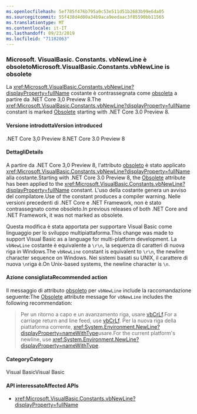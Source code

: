 ```yaml
---
ms.openlocfilehash: 5ef785f476b795a9c53e511d51b2683b99e6da05
ms.sourcegitcommit: 55f438d4d00a34b9aca9eedaac3f85590bb11565
ms.translationtype: MT
ms.contentlocale: it-IT
ms.lasthandoff: 09/23/2019
ms.locfileid: "71182063"
---
```

### <a name="microsoftvisualbasicconstantsvbnewline-is-obsolete"></a><span data-ttu-id="3014d-101">Microsoft. VisualBasic. Constants. vbNewLine è obsoleto</span><span class="sxs-lookup"><span data-stu-id="3014d-101">Microsoft.VisualBasic.Constants.vbNewLine is obsolete</span></span>

<span data-ttu-id="3014d-102">La <xref:Microsoft.VisualBasic.Constants.vbNewLine?displayProperty=fullName> costante è contrassegnata come [obsoleta](xref:System.ObsoleteAttribute) a partire da .NET Core 3,0 Preview 8.</span><span class="sxs-lookup"><span data-stu-id="3014d-102">The <xref:Microsoft.VisualBasic.Constants.vbNewLine?displayProperty=fullName> constant is marked [Obsolete](xref:System.ObsoleteAttribute) starting with .NET Core 3.0 Preview 8.</span></span>

#### <a name="version-introduced"></a><span data-ttu-id="3014d-103">Versione introdotta</span><span class="sxs-lookup"><span data-stu-id="3014d-103">Version introduced</span></span>

<span data-ttu-id="3014d-104">.NET Core 3,0 Preview 8</span><span class="sxs-lookup"><span data-stu-id="3014d-104">.NET Core 3.0 Preview 8</span></span>

#### <a name="details"></a><span data-ttu-id="3014d-105">Dettagli</span><span class="sxs-lookup"><span data-stu-id="3014d-105">Details</span></span>

<span data-ttu-id="3014d-106">A partire da .NET Core 3,0 Preview 8, l'attributo [obsoleto](xref:System.ObsoleteAttribute) è stato applicato <xref:Microsoft.VisualBasic.Constants.vbNewLine?displayProperty=fullName> alla costante.</span><span class="sxs-lookup"><span data-stu-id="3014d-106">Starting with .NET Core 3.0 Preview 8, the [Obsolete](xref:System.ObsoleteAttribute) attribute has been applied to the <xref:Microsoft.VisualBasic.Constants.vbNewLine?displayProperty=fullName> constant.</span></span> <span data-ttu-id="3014d-107">L'uso della costante genera un avviso del compilatore.</span><span class="sxs-lookup"><span data-stu-id="3014d-107">Use of the constant produces a compiler warning.</span></span> <span data-ttu-id="3014d-108">Nelle versioni precedenti di .NET Core e .NET Framework, non è stato contrassegnato come obsoleto.</span><span class="sxs-lookup"><span data-stu-id="3014d-108">In previous releases of both .NET Core and .NET Framework, it was not marked as obsolete.</span></span>

<span data-ttu-id="3014d-109">Questa modifica è stata apportata per supportare Visual Basic come linguaggio per lo sviluppo multipiattaforma.</span><span class="sxs-lookup"><span data-stu-id="3014d-109">This change was made to support Visual Basic as a language for multi-platform development.</span></span> <span data-ttu-id="3014d-110">La `vbNewLine` costante è equivalente a `\r\n`, la sequenza di caratteri di nuova riga in Windows.</span><span class="sxs-lookup"><span data-stu-id="3014d-110">The `vbNewLine` constant is equivalent to `\r\n`, the newline character sequence on Windows.</span></span> <span data-ttu-id="3014d-111">Nei sistemi basati su UNIX, il carattere di nuova `\n`riga è.</span><span class="sxs-lookup"><span data-stu-id="3014d-111">On Unix-based systems, the newline character is `\n`.</span></span>
 
#### <a name="recommended-action"></a><span data-ttu-id="3014d-112">Azione consigliata</span><span class="sxs-lookup"><span data-stu-id="3014d-112">Recommended action</span></span>

<span data-ttu-id="3014d-113">Il messaggio di attributo [obsoleto](xref:System.ObsoleteAttribute) per `vbNewLine` include la raccomandazione seguente:</span><span class="sxs-lookup"><span data-stu-id="3014d-113">The [Obsolete](xref:System.ObsoleteAttribute) attribute message for `vbNewLine` includes the following recommendation:</span></span>

> <span data-ttu-id="3014d-114">Per un ritorno a capo e un avanzamento riga, usare [vbCrLf](xref:Microsoft.VisualBasic.Constants.vbCrLf).</span><span class="sxs-lookup"><span data-stu-id="3014d-114">For a carriage return and line feed, use [vbCrLf](xref:Microsoft.VisualBasic.Constants.vbCrLf).</span></span> <span data-ttu-id="3014d-115">Per la nuova riga della piattaforma corrente, <xref:System.Environment.NewLine?displayProperty=nameWithType>usare.</span><span class="sxs-lookup"><span data-stu-id="3014d-115">For the current platform's newline, use <xref:System.Environment.NewLine?displayProperty=nameWithType>.</span></span>

#### <a name="category"></a><span data-ttu-id="3014d-116">Category</span><span class="sxs-lookup"><span data-stu-id="3014d-116">Category</span></span>

<span data-ttu-id="3014d-117">Visual Basic</span><span class="sxs-lookup"><span data-stu-id="3014d-117">Visual Basic</span></span>

#### <a name="affected-apis"></a><span data-ttu-id="3014d-118">API interessate</span><span class="sxs-lookup"><span data-stu-id="3014d-118">Affected APIs</span></span>

- <xref:Microsoft.VisualBasic.Constants.vbNewLine?displayProperty=fullName>

<!--

### Affected APIs

- `F:Microsoft.VisualBasic.Constants.vbNewLine`

-- >

